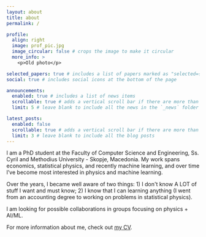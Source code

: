 ```yaml
---
layout: about
title: about
permalink: /

profile:
  align: right
  image: prof_pic.jpg
  image_circular: false # crops the image to make it circular
  more_info: >
    <p>Old photo</p>

selected_papers: true # includes a list of papers marked as "selected={true}"
social: true # includes social icons at the bottom of the page

announcements:
  enabled: true # includes a list of news items
  scrollable: true # adds a vertical scroll bar if there are more than 3 news items
  limit: 5 # leave blank to include all the news in the `_news` folder

latest_posts:
  enabled: false
  scrollable: true # adds a vertical scroll bar if there are more than 3 new posts items
  limit: 3 # leave blank to include all the blog posts
---
```


I am a PhD student at the Faculty of Computer Science and Engineering, Ss. Cyril and Methodius University - Skopje, Macedonia. My work spans economics, statistical physics, and recently machine learning, and over time I’ve become most interested in physics and machine learning.

Over the years, I became well aware of two things: 1) I don't know A LOT of stuff I want and must know; 2) I know that I can learning anything (I went from an accounting degree to working on problems in statistical physics).

I am looking for possible collaborations in groups focusing on physics + AI/ML.

For more information about me, check out [my CV](assets/PJ_CV.pdf).
